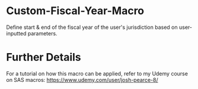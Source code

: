 # Custom-Fiscal-Year-Macro
Define start &amp; end of the fiscal year of the user's jurisdiction based on user-inputted parameters.

# Further Details
For a tutorial on how this macro can be applied, refer to my Udemy course on SAS macros: https://www.udemy.com/user/josh-pearce-8/
